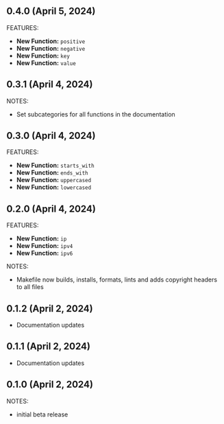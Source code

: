 ## 0.4.0 (April 5, 2024)

FEATURES:

* **New Function:** `positive`
* **New Function:** `negative`
* **New Function:** `key`
* **New Function:** `value`

## 0.3.1 (April 4, 2024)

NOTES:

* Set subcategories for all functions in the documentation

## 0.3.0 (April 4, 2024)

FEATURES:

* **New Function:** `starts_with`
* **New Function:** `ends_with`
* **New Function:** `uppercased`
* **New Function:** `lowercased`

## 0.2.0 (April 4, 2024)

FEATURES:

* **New Function:** `ip`
* **New Function:** `ipv4`
* **New Function:** `ipv6`

NOTES:

* Makefile now builds, installs, formats, lints and adds copyright headers to all files

## 0.1.2 (April 2, 2024)

* Documentation updates

## 0.1.1 (April 2, 2024)

* Documentation updates

## 0.1.0 (April 2, 2024)

NOTES:

* initial beta release
